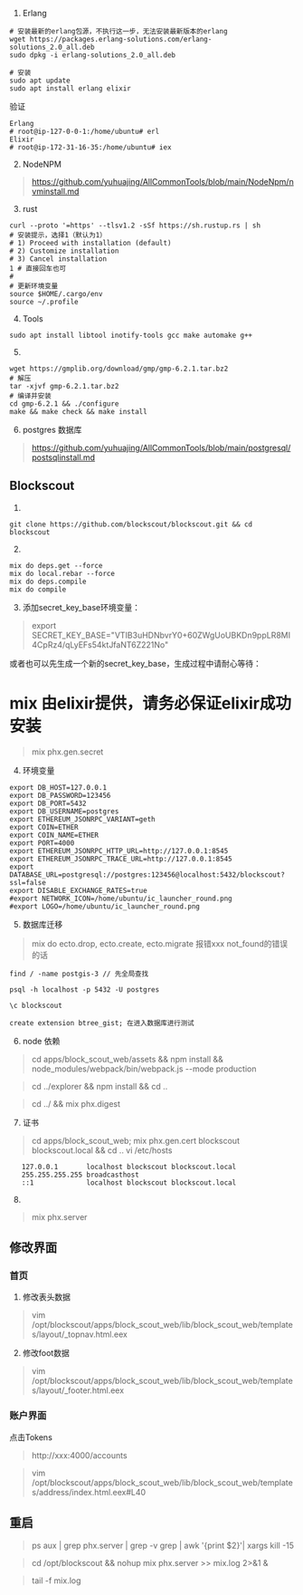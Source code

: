 1. Erlang

```text
# 安装最新的erlang包源，不执行这一步，无法安装最新版本的erlang
wget https://packages.erlang-solutions.com/erlang-solutions_2.0_all.deb
sudo dpkg -i erlang-solutions_2.0_all.deb

# 安装
sudo apt update
sudo apt install erlang elixir

```
验证
```text
Erlang
# root@ip-127-0-0-1:/home/ubuntu# erl
Elixir 
# root@ip-172-31-16-35:/home/ubuntu# iex
```

2. NodeNPM

> https://github.com/yuhuajing/AllCommonTools/blob/main/NodeNpm/nvminstall.md

3. rust 

```test
curl --proto '=https' --tlsv1.2 -sSf https://sh.rustup.rs | sh
# 安装提示，选择1（默认为1）
# 1) Proceed with installation (default)
# 2) Customize installation
# 3) Cancel installation
1 # 直接回车也可
#
# 更新环境变量
source $HOME/.cargo/env
source ~/.profile
```

4. Tools
```text
sudo apt install libtool inotify-tools gcc make automake g++
```

5. 
```text
wget https://gmplib.org/download/gmp/gmp-6.2.1.tar.bz2
# 解压
tar -xjvf gmp-6.2.1.tar.bz2
# 编译并安装
cd gmp-6.2.1 && ./configure
make && make check && make install
```

6. postgres 数据库

> https://github.com/yuhuajing/AllCommonTools/blob/main/postgresql/postsqlinstall.md

## Blockscout

1. 
```text
git clone https://github.com/blockscout/blockscout.git && cd blockscout
```
2. 
```text
mix do deps.get --force
mix do local.rebar --force
mix do deps.compile
mix do compile
```
3. 添加secret_key_base环境变量：

> export SECRET_KEY_BASE="VTIB3uHDNbvrY0+60ZWgUoUBKDn9ppLR8MI4CpRz4/qLyEFs54ktJfaNT6Z221No"

或者也可以先生成一个新的secret_key_base，生成过程中请耐心等待：

# mix 由elixir提供，请务必保证elixir成功安装
> mix phx.gen.secret

4. 环境变量

```text
export DB_HOST=127.0.0.1
export DB_PASSWORD=123456
export DB_PORT=5432
export DB_USERNAME=postgres
export ETHEREUM_JSONRPC_VARIANT=geth
export COIN=ETHER
export COIN_NAME=ETHER
export PORT=4000
export ETHEREUM_JSONRPC_HTTP_URL=http://127.0.0.1:8545
export ETHEREUM_JSONRPC_TRACE_URL=http://127.0.0.1:8545
export DATABASE_URL=postgresql://postgres:123456@localhost:5432/blockscout?ssl=false
export DISABLE_EXCHANGE_RATES=true
#export NETWORK_ICON=/home/ubuntu/ic_launcher_round.png
#export LOGO=/home/ubuntu/ic_launcher_round.png
```
5. 数据库迁移

> mix do ecto.drop, ecto.create, ecto.migrate
报错xxx not_found的错误的话
```text
find / -name postgis-3 // 先全局查找

psql -h localhost -p 5432 -U postgres

\c blockscout

create extension btree_gist; 在进入数据库进行测试
```

6. node 依赖
> cd apps/block_scout_web/assets && npm install && node_modules/webpack/bin/webpack.js --mode production

> cd ../explorer && npm install && cd ..

> cd ../ && mix phx.digest

7. 证书
> cd apps/block_scout_web; mix phx.gen.cert blockscout blockscout.local && cd ..
> vi /etc/hosts
```text
   127.0.0.1       localhost blockscout blockscout.local
   255.255.255.255 broadcasthost
   ::1             localhost blockscout blockscout.local
```
8. 
> mix phx.server


## 修改界面
### 首页
1. 修改表头数据
> vim /opt/blockscout/apps/block_scout_web/lib/block_scout_web/templates/layout/_topnav.html.eex
2. 修改foot数据
> vim /opt/blockscout/apps/block_scout_web/lib/block_scout_web/templates/layout/_footer.html.eex
### 账户界面

点击Tokens 
> http://xxx:4000/accounts

> vim /opt/blockscout/apps/block_scout_web/lib/block_scout_web/templates/address/index.html.eex#L40


## 重启

> ps aux | grep phx.server | grep -v grep | awk '{print $2}'| xargs kill -15

> cd /opt/blockscout && nohup mix phx.server >> mix.log 2>&1 &

> tail -f mix.log
